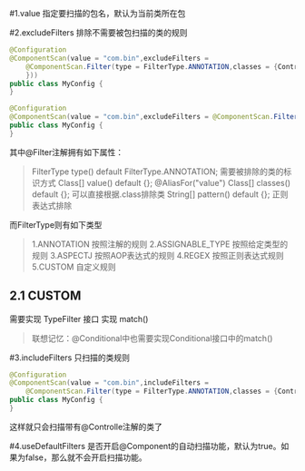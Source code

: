 #1.value
指定要扫描的包名，默认为当前类所在包

#2.excludeFilters
排除不需要被包扫描的类的规则
```java
@Configuration
@ComponentScan(value = "com.bin",excludeFilters =
    @ComponentScan.Filter(type = FilterType.ANNOTATION,classes = {Controller.class, Service.class
    }))
public class MyConfig {
}

@Configuration
@ComponentScan(value = "com.bin",excludeFilters = @ComponentScan.Filter(value = {User.class}))
public class MyConfig {
}

```
其中@Filter注解拥有如下属性：
> FilterType type() default FilterType.ANNOTATION;  需要被排除的类的标识方式
> Class<?>[] value() default {}; 
> @AliasFor("value")
 		Class<?>[] classes() default {};  可以直接根据.class排除类
> String[] pattern() default {};   正则表达式排除

而FilterType则有如下类型
> 1.ANNOTATION  按照注解的规则
> 2.ASSIGNABLE_TYPE  按照给定类型的规则
> 3.ASPECTJ 按照AOP表达式的规则
> 4.REGEX  按照正则表达式规则
> 5.CUSTOM  自定义规则

## 2.1 CUSTOM
 需要实现 TypeFilter 接口 实现 match()
 > 联想记忆：@Conditional中也需要实现Conditional接口中的match()

#3.includeFilters
只扫描的类规则
```java
@Configuration
@ComponentScan(value = "com.bin",includeFilters =
    @ComponentScan.Filter(type = FilterType.ANNOTATION,classes = {Controller.class}))
public class MyConfig {
}
```
这样就只会扫描带有@Controlle注解的类了

#4.useDefaultFilters
是否开启@Component的自动扫描功能，默认为true。如果为false，那么就不会开启扫描功能。